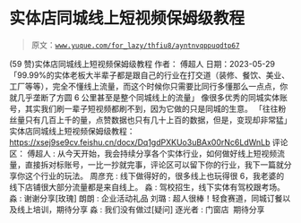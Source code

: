 # 实体店同城线上短视频保姆级教程

> 原文：[`www.yuque.com/for_lazy/thfiu8/ayntnvqppuqdtp67`](https://www.yuque.com/for_lazy/thfiu8/ayntnvqppuqdtp67)

<ne-h2 id="30bc0c72" data-lake-id="30bc0c72"><ne-heading-ext><ne-heading-anchor></ne-heading-anchor><ne-heading-fold></ne-heading-fold></ne-heading-ext><ne-heading-content><ne-text id="u84ae410e">(59 赞)实体店同城线上短视频保姆级教程</ne-text></ne-heading-content></ne-h2> <ne-p id="ue092bbd9" data-lake-id="ue092bbd9"><ne-text id="ub33adf2f">作者： 傅超人</ne-text></ne-p> <ne-p id="u23a6751f" data-lake-id="u23a6751f"><ne-text id="u8ee80290">日期：2023-05-29</ne-text></ne-p> <ne-p id="u407a1fea" data-lake-id="u407a1fea"><ne-text id="ubfe934e8">「99.99%的实体老板大半辈子都是跟自己的行业在打交道（装修、餐饮、美业、工厂等等），完全不懂线上流量，而这个时候你只需要比同行多懂那么一点点，你就几乎垄断了方圆 6 公里甚至是整个同城线上的流量」</ne-text></ne-p> <ne-p id="u435bb32c" data-lake-id="u435bb32c"><ne-text id="ub0a918bc">像很多优秀的同城实体账号，其实我们刷一辈子短视频都刷不到，因为它做的只是同城的生意。</ne-text> <ne-text id="u7e93863d">「往往粉丝量只有几百上千的量，点赞数据也只有几十上百的数据，但是，变现却非常猛」</ne-text></ne-p> <ne-p id="u3effbead" data-lake-id="u3effbead"><ne-text id="u78e9cf1e">实体店同城线上短视频保姆级教程：</ne-text> [<ne-text id="u4719af70">https://xsej9se9cv.feishu.cn/docx/Dq1gdPXKUo3uBAx00rNc6LdWnLb</ne-text>](https://xsej9se9cv.feishu.cn/docx/Dq1gdPXKUo3uBAx00rNc6LdWnLb)</ne-p> <ne-hole id="ueea816a7" data-lake-id="ueea816a7"><ne-card data-card-name="hr" data-card-type="block" id="oaLIz" data-event-boundary="card"><ne-p id="ue9b19c87" data-lake-id="ue9b19c87"><ne-text id="uddc221c5">评论区：</ne-text></ne-p> <ne-p id="u41df6318" data-lake-id="u41df6318"><ne-text id="u17450d4a">傅超人 : 从今天开始，我会持续分享各个实体行业，如何做好线上短视频流量，直接拆对标账号，一比一抄就完事，评论区可以留下你的行业，我下一篇就分享你这个行业的玩法。</ne-text> <ne-text id="u7fdba72c">周彦充 : 线下做得好的，很多线上也玩得很 6，我老婆的线下店铺很大部分流量都是来自线上。</ne-text> <ne-text id="u8e289682">淼 : 驾校招生，线下实体有驾校跟考场。</ne-text> <ne-text id="u418d2066">淼 : 谢谢分享[玫瑰]</ne-text> <ne-text id="u76fb9aff">朗朗 : 企业活动礼品</ne-text> <ne-text id="ue0907728">刘璐 : 超人很棒！轻食赛道，同城订餐以及线上培训，期待分享</ne-text> <ne-text id="uc4c5b102">淼 : 我们没有做过[疑问]</ne-text> <ne-text id="u5f1b3c5c">逐光者 : 门窗店  期待分享</ne-text></ne-p></ne-card></ne-hole>